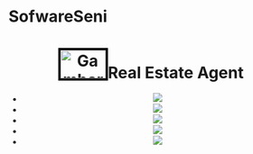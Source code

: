# SofwareSeni
<p style="background-color:aqua"></p>
</body></html>
<body class="home">

<div id="container">
<header id="page-header">
<h1><img src="http://static.wixstatic.com/media/4107e8_3c87445735d948cfb0e1e47229b0f682.png?dn=logo.png" style="border:4px solid #000" alt="Gambar Avril" width="80" height="50" />Real Estate Agent</h1>
<nav id="main-navigation">
<ul>
<li class="current"><a href="#"><img src="http://static.wixstatic.com/media/4107e8_9d243b6cd0a046b883503518350428fe.jpg?dn=RI_1.jpg"Home</a></li>
<li class="current"><a href="#"><img src="http://static.wixstatic.com/media/4107e8_5d8ca815181641a48db3361082967a6b.jpg?dn=RI_2.jpg"Home</a></li>
<li class="current"><a href="#"><img src="http://static.wixstatic.com/media/4107e8_17d66e72e37c482696061afad3fdce15.jpg?dn=RI_3.jpgg"Home</a></li>
<li class="current"><a href="#"><img src="http://static.wixstatic.com/media/4107e8_17d66e72e37c482696061afad3fdce15.jpg?dn=RI_3.jpgg"Home</a></li>
<li class="current"><a href="#"><img src="http://static.wixstatic.com/media/4107e8_17d66e72e37c482696061afad3fdce15.jpg?dn=RI_3.jpgg"Home</a></li>
<html>
<head></head>
<body style="http://static.wixstatic.com/media/4107e8_43a53ecde0f24bb69461fe36d2313d72.jpg?dn=home_5.jpg">
</body></html>


